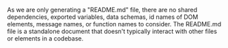 As we are only generating a "README.md" file, there are no shared dependencies, exported variables, data schemas, id names of DOM elements, message names, or function names to consider. The README.md file is a standalone document that doesn't typically interact with other files or elements in a codebase.